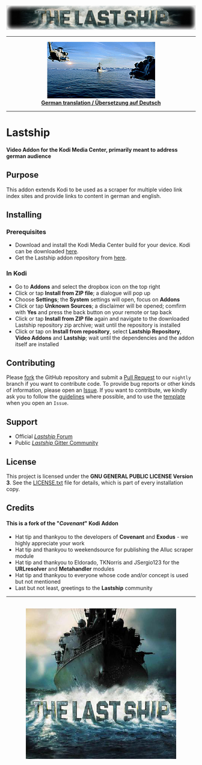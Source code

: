 <p align="center">
    <img src=".github/banner.jpg" alt="Logo"/>
</p>
<hr />
<p align="center">
    <img src=".github/animation.gif" alt="Animation"/>
    <br />
    <b><a href="README_DE.md">German translation / Übersetzung auf Deutsch</a></b>
</p>


- - -   


# Lastship

#### Video Addon for the **Kodi Media Center**, primarily meant to address german audience   


## Purpose

This addon extends Kodi to be used as a scraper for multiple video link index sites and provide links to content in german and english.   


## Installing

### Prerequisites

- Download and install the Kodi Media Center build for your device. Kodi can be downloaded [here](https://kodi.tv/download).
- Get the Lastship addon repository from [here](https://github.com/lastship/Lastship-Repo/raw/master/zips/repository.lastship/repository.lastship-1.0.1.zip).   

### In Kodi

- Go to **Addons** and select the dropbox icon on the top right
- Click or tap **Install from ZIP file**; a dialogue will pop up
- Choose **Settings**; the **System** settings will open, focus on **Addons**
- Click or tap **Unknown Sources**; a disclaimer will be opened; comfirm with **Yes** and press the back button on your remote or tap back
- Click or tap **Install from ZIP file** again and navigate to the downloaded Lastship repository zip archive; wait until the repository is installed
- Click or tap on **Install from repository**, select **Lastship Repository**, **Video Addons** and **Lastship**; wait until the dependencies and the addon itself are installed   


## Contributing

Please [fork](https://help.github.com/articles/fork-a-repo/) the GitHub repository and submit a [Pull Request](https://help.github.com/articles/creating-a-pull-request-from-a-fork/) to our `nightly` branch if you want to contribute code. 
To provide bug reports or other kinds of information, please open an [Issue](https://help.github.com/articles/creating-an-issue/).
If you want to contribute, we kindly ask you to follow the [guidelines](.github/CONTRIBUTING.md) where possible, and to use the [template](.github/ISSUE_TEMPLATE.md) when you open an `Issue`.   


## Support

* Official [*Lastship* Forum](http://lastship.square7.ch/forum/forumdisplay.php?fid=28)
* Public [*Lastship* Gitter Community](https://gitter.im/Lastship_Chat/Lobby?utm_source=share-link&utm_medium=link&utm_campaign=share-link)   


## License

This project is licensed under the **GNU GENERAL PUBLIC LICENSE Version 3**.
See the [LICENSE.txt](LICENSE.txt) file for details, which is part of every installation copy.   


## Credits

#### This is a fork of the **"*Covenant*"** Kodi Addon

* Hat tip and thankyou to the developers of **Covenant** and **Exodus** - we highly appreciate your work
* Hat tip and thankyou to weekendsource for publishing the Alluc scraper module
* Hat tip and thankyou to Eldorado, TKNorris and JSergio123 for the **URLresolver** and **Metahandler** modules
* Hat tip and thankyou to everyone whose code and/or concept is used but not mentioned
* Last but not least, greetings to the **Lastship** community

- - -   

<p align="center">
    <br />
    <img src="icon.png" alt="Icon"/>
</p>
